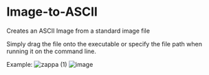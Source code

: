 # Image-to-ASCII
Creates an ASCII Image from a standard image file

Simply drag the file onto the executable or specify the file path when running it on the command line.

Example:
![zappa (1)](https://github.com/Ketamic/Image-to-ASCII/assets/86025681/c3e00b7f-dd30-4897-a324-56b3a964ed7f)
![image](https://github.com/Ketamic/Image-to-ASCII/assets/86025681/0c86adf5-c078-44f5-a259-f2e3d0343baa)
